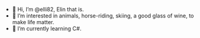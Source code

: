 - 👋 Hi, I’m @elli82, Elin that is.
- 👀 I’m interested in animals, horse-riding, skiing, a good glass of wine, to make life matter.
- 🌱 I’m currently learning C#.

<!---
elli82/elli82 is a ✨ special ✨ repository because its `README.md` (this file) appears on your GitHub profile.
You can click the Preview link to take a look at your changes.
--->

